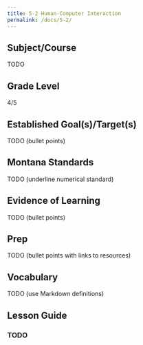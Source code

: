```yaml
---
title: 5-2 Human-Computer Interaction
permalink: /docs/5-2/
---
```

## Subject/Course
TODO

## Grade Level
4/5    

## Established Goal(s)/Target(s)
TODO (bullet points)

## Montana Standards
TODO (underline numerical standard)

## Evidence of Learning
TODO (bullet points)

## Prep
TODO (bullet points with links to resources)

## Vocabulary
TODO (use Markdown definitions)

## Lesson Guide

### TODO
